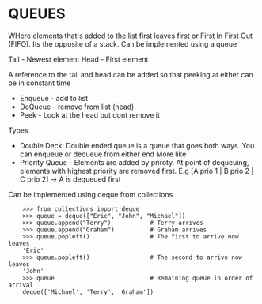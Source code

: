 # QUEUES

WHere elements that's added to the list first leaves first or First In First Out (FIFO). Its the opposite of a stack.
Can be implemented using a queue

Tail - Newest element
Head - First element

A reference to the tail and head can be added so that peeking at either can be in constant time

- Enqueue - add to list
- DeQueue - remove from list (head)
- Peek - Look at the head but dont remove it

Types

- Double Deck: Double ended queue is a queue that goes both ways. You can enqueue or dequeue from either end
  More like
- Priority Queue - Elements are added by priroty. At point of dequeuing, elements with highest priority are removed first.
  E.g [A prio 1 | B prio 2 | C prio 2] -> A is dequeued first

Can be implemented using deque from collections

```
    >>> from collections import deque
    >>> queue = deque(["Eric", "John", "Michael"])
    >>> queue.append("Terry")           # Terry arrives
    >>> queue.append("Graham")          # Graham arrives
    >>> queue.popleft()                 # The first to arrive now leaves
    'Eric'
    >>> queue.popleft()                 # The second to arrive now leaves
    'John'
    >>> queue                           # Remaining queue in order of arrival
    deque(['Michael', 'Terry', 'Graham'])
```
